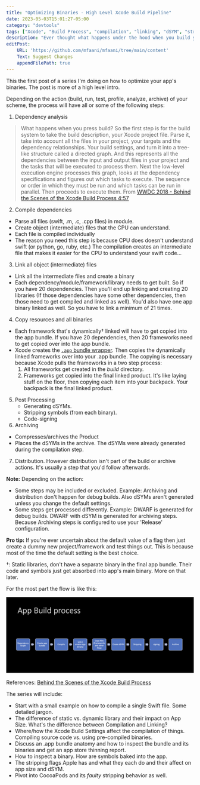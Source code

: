 ```yaml
---
title: "Optimizing Binaries - High Level Xcode Build Pipeline"
date: 2023-05-03T15:01:27-05:00
category: "devtools"
tags: ["Xcode", "Build Process", "compilation", "linking", "dSYM", "stripping"]
description: "Ever thought what happens under the hood when you build your app?"
editPost:
    URL: 'https://github.com/mfaani/mfaani/tree/main/content'
    Text: Suggest Changes
    appendFilePath: true
---
```


This the first post of a series I'm doing on how to optimize your app's binaries. The post is more of a high level intro. 

Depending on the action (build, run, test, profile, analyze, archive) of your scheme, the  process will have all or some of the following steps:
1. Dependency analysis
> What happens when you press build? So the first step is for the build system to take the build description, your Xcode project file. Parse it, take into account all the files in your project, your targets and the dependency relationships. Your build settings, and turn it into a tree-like structure called a directed graph. And this represents all the dependencies between the input and output files in your project and the tasks that will be executed to process them. Next the low-level execution engine processes this graph, looks at the dependency specifications and figures out which tasks to execute. The sequence or order in which they must be run and which tasks can be run in parallel. Then proceeds to execute them.
From [WWDC 2018 - Behind the Scenes of the Xcode Build Process 4:57](https://developer.apple.com/videos/play/wwdc2018/415/?time=297)
2. Compile dependencies
- Parse all files (swift, .m, .c, .cpp files) in module. 
- Create object (intermediate) files  that the CPU can understand. 
- Each file is compiled individually
- The reason you need this step is because CPU does doesn't understand swift (or python, go, ruby, etc.) The compilation creates an intermediate file that makes it easier for the CPU to understand your swift code...
3. Link all object (intermediate) files 
- Link all the intermediate files and create a binary
- Each dependency/module/framework/library needs to get built. So if you have 20 dependencies. Then you'll end up linking and creating 20 libraries (If those dependencies have some other dependencies, then those need to get compiled and linked as well). You'd also have one app binary linked as well. So you have to link a minimum of 21 times.
4. Copy resources and all binaries
- Each framework that's dynamically† linked will have to get copied into the app bundle. If you have 20 dependencies, then 20 frameworks need to get copied over into the app bundle. 
- Xcode creates the [`.app` bundle wrapper](http://mfaani.com/posts/devtools/whats-the-difference-between-an-app-bundle-and-a-binary/). Then copies the dynamically linked frameworks over into your .app bundle. The copying is necessary because Xcode pulls the frameworks in a two step process: 
    1. All frameworks get created in the _build_ directory.
    2. Frameworks get copied into the final linked product.
It's like laying stuff on the floor, then copying each item into your backpack. Your backpack is the final linked product. 
5. Post Processing
    - Generating dSYMs. 
    - Stripping symbols (from each binary).
    - Code-signing
6. Archiving 
 - Compresses/archives the Product
 - Places the dSYMs in the archive. The dSYMs were already generated during the compilation step. 
7. Distribution. However distribution isn't part of the build or archive actions. It's usually a step that you'd follow afterwards. 

**Note:** 
Depending on the action: 
- Some steps may be included or excluded. 
    Example: Archiving and distribution don't happen for debug builds. Also dSYMs aren't generated unless you change the default settings. 
- Some steps get processed differently.
    Example: DWARF is generated for debug builds. DWARF with dSYM is generated for archiving steps. Because Archiving steps is configured to use your 'Release' configuration. 

**Pro tip:** If you're ever uncertain about the default value of a flag then just create a dummy new project/framework and test things out. This is because most of the time the default setting is the best choice. 

†: Static libraries, don't have a separate binary in the final app bundle. Their code and symbols just get absorbed into app's main binary. More on that later. 

For the most part the flow is like this: 

!["Build Process"](build-process.png "")

References: 
[Behind the Scenes of the Xcode Build Process](https://developer.apple.com/videos/play/wwdc2018/415/)

The series will include:
- Start with a small example on how to compile a single Swift file. Some detailed jargon.
- The difference of static vs. dynamic library and their impact on App Size. What's the difference between Compilation and Linking? 
- Where/how the Xcode Build Settings affect the compilation of things. Compiling source code vs. using pre-compiled binaries. 
- Discuss an .app bundle anatomy and how to inspect the bundle and its binaries and get an app store thinning report. 
- How to inspect a binary. How are symbols baked into the app. 
- The stripping flags Apple has and what they each do and their affect on app size and dSYM.
- Pivot into CocoaPods and its _faulty_ stripping behavior as well. 